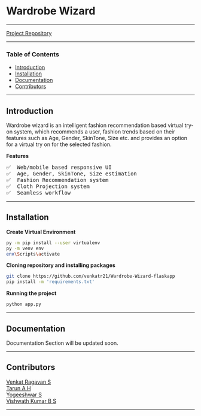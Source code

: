 # Wardrobe Wizard

---

<a href="https://github.com/venkatr21/Wardrobe-Wizard-flaskapp">Project Repository</a>

---

### Table of Contents

- [ Introduction ](#Introduction)
- [ Installation](#Installation)
- [ Documentation](#Documentation)
- [ Contributors](#Contributors)

---

<a name="Introduction" />

## Introduction

Wardrobe wizard is an intelligent fashion recommendation based virtual try-on system, which recommends a user, fashion trends based on their features such as Age, Gender, SkinTone, Size etc. and provides an option for a virtual try on for the selected fashion.

**Features**

<pre>
✅  Web/mobile based responsive UI
✅  Age, Gender, SkinTone, Size estimation 
✅  Fashion Recommendation system
✅  Cloth Projection system  
✅  Seamless workflow
</pre>

---

<a name="Installation" />

## Installation

**Create Virtual Environment**

```bash
py -m pip install --user virtualenv
py -m venv env
env\Scripts\activate
```

**Cloning repository and installing packages**

```bash
git clone https://github.com/venkatr21/Wardrobe-Wizard-flaskapp
pip install -m 'requirements.txt'
```

**Running the project**

```bash
python app.py
```

---

<a name="Documentation" />

## Documentation

Documentation Section will be updated soon.

---

<a name="Contributors" />

## Contributors

<a href="https://github.com/venkatr21">Venkat Ragavan S</a><br>
<a href="https://github.com/Tarun0607">Tarun A H</a><br>
<a href="https://github.com/Yogee07">Yogeeshwar S</a><br>
<a href="https://github.com/VichuVishwa26">Vishwath Kumar B S</a><br>

---

